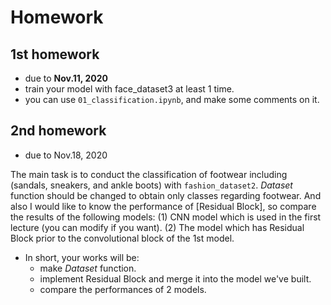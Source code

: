 # Homework

## 1st homework
- due to **Nov.11, 2020**
- train your model with face_dataset3 at least 1 time.
- you can use `01_classification.ipynb`, and make some comments on it.

## 2nd homework
- due to Nov.18, 2020

The main task is to conduct the classification of footwear including (sandals, sneakers, and ankle boots) with `fashion_dataset2`.
*Dataset* function should be changed to obtain only classes regarding footwear.
And also I would like to know the performance of [Residual Block], so compare the results of the following models: (1) CNN model which is used in the first lecture (you can modify if you want). (2) The model which has Residual Block prior to the convolutional block of the 1st model.

- In short, your works will be:
  - make *Dataset* function.
  - implement Residual Block and merge it into the model we've built.
  - compare the performances of 2 models.